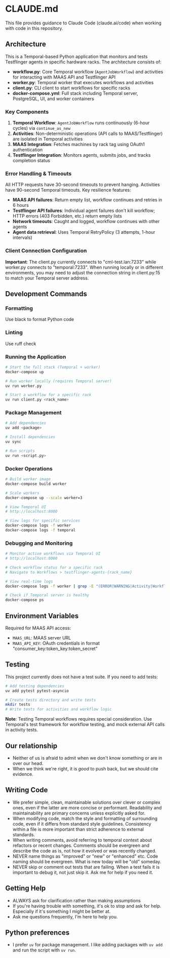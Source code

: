 # CLAUDE.md

This file provides guidance to Claude Code (claude.ai/code) when working with code in this repository.

## Architecture

This is a Temporal-based Python application that monitors and tests Testflinger agents in specific hardware racks. The architecture consists of:

- **workflow.py**: Core Temporal workflow (`AgentJobWorkflow`) and activities for interacting with MAAS API and Testflinger API
- **worker.py**: Temporal worker that executes workflows and activities 
- **client.py**: CLI client to start workflows for specific racks
- **docker-compose.yml**: Full stack including Temporal server, PostgreSQL, UI, and worker containers

### Key Components

1. **Temporal Workflow**: `AgentJobWorkflow` runs continuously (6-hour cycles) via `continue_as_new`
2. **Activities**: Non-deterministic operations (API calls to MAAS/Testflinger) are isolated in Temporal activities
3. **MAAS Integration**: Fetches machines by rack tag using OAuth1 authentication
4. **Testflinger Integration**: Monitors agents, submits jobs, and tracks completion status

### Error Handling & Timeouts

All HTTP requests have 30-second timeouts to prevent hanging. Activities have 90-second Temporal timeouts. Key resilience features:

- **MAAS API failures**: Return empty list, workflow continues and retries in 6 hours
- **Testflinger API failures**: Individual agent failures don't kill workflow; HTTP errors (403 Forbidden, etc.) return empty lists
- **Network timeouts**: Caught and logged, workflow continues with other agents
- **Agent data retrieval**: Uses Temporal RetryPolicy (3 attempts, 1-hour intervals)

### Client Connection Configuration

**Important**: The client.py currently connects to "cml-test.lan:7233" while worker.py connects to "temporal:7233". When running locally or in different environments, you may need to adjust the connection string in client.py:15 to match your Temporal server address.

## Development Commands

### Formatting

Use black to format Python code

### Linting

Use ruff check

### Running the Application

```bash
# Start the full stack (Temporal + worker)
docker-compose up

# Run worker locally (requires Temporal server)
uv run worker.py

# Start a workflow for a specific rack
uv run client.py <rack_name>
```

### Package Management

```bash
# Add dependencies
uv add <package>

# Install dependencies
uv sync

# Run scripts
uv run <script.py>
```

### Docker Operations

```bash
# Build worker image
docker-compose build worker

# Scale workers
docker-compose up --scale worker=3

# View Temporal UI
# http://localhost:8000

# View logs for specific services
docker-compose logs -f worker
docker-compose logs -f temporal
```

### Debugging and Monitoring

```bash
# Monitor active workflows via Temporal UI
# http://localhost:8000

# Check workflow status for a specific rack
# Navigate to Workflows > testflinger-agents-{rack_name}

# View real-time logs
docker-compose logs -f worker | grep -E "(ERROR|WARNING|Activity|Workflow)"

# Check if Temporal server is healthy
docker-compose ps
```

## Environment Variables

Required for MAAS API access:
- `MAAS_URL`: MAAS server URL
- `MAAS_API_KEY`: OAuth credentials in format "consumer_key:token_key:token_secret"

## Testing

This project currently does not have a test suite. If you need to add tests:

```bash
# Add testing dependencies
uv add pytest pytest-asyncio

# Create tests directory and write tests
mkdir tests
# Write tests for activities and workflow logic
```

**Note**: Testing Temporal workflows requires special consideration. Use Temporal's test framework for workflow testing, and mock external API calls in activity tests.

## Our relationship

- Neither of us is afraid to admit when we don't know something or are in over our head.
- When we think we're right, it is *good* to push back, but we should cite evidence.

## Writing Code

- We prefer simple, clean, maintainable solutions over clever or complex ones, even if the latter are more concise or performant. Readability and maintainability are primary concerns unless explicitly asked for.
- When modifying code, match the style and formatting of surrounding code, even if it differs from standard style guidelines. Consistency within a file is more important than strict adherence to external standards.
- When writing comments, avoid referring to temporal context about refactors or recent changes. Comments should be evergreen and describe the code as is, not how it evolved or was recently changed.
- NEVER name things as "improved" or "new" or "enhanced" etc. Code naming should be evergreen. What is new today will be "old" someday.
- NEVER skip or comment out tests that are failing. When a test fails it is important to debug it, not just skip it. Ask me for help if you need it.

## Getting Help

- ALWAYS ask for clarification rather than making assumptions
- If you're having trouble with something, it's ok to stop and ask for help. Especially if it's something I might be better at.
- Ask me questions frequently, I'm here to help you.

## Python preferences

- I prefer `uv` for package management. I like adding packages with `uv add` and run the script with `uv run`.
